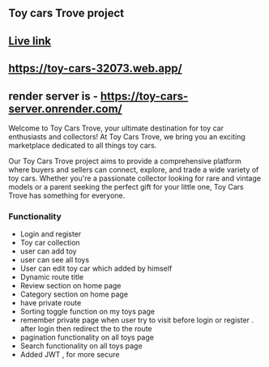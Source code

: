 ## Toy cars Trove project 

## [Live link ](https://toy-cars-32073.web.app/)
## https://toy-cars-32073.web.app/

## render server is - https://toy-cars-server.onrender.com/


Welcome to Toy Cars Trove, your ultimate destination for toy car enthusiasts and collectors! At Toy Cars Trove, we bring you an exciting marketplace dedicated to all things toy cars.

Our Toy Cars Trove project aims to provide a comprehensive platform where buyers and sellers can connect, explore, and trade a wide variety of toy cars. Whether you're a passionate collector looking for rare and vintage models or a parent seeking the perfect gift for your little one, Toy Cars Trove has something for everyone.


### Functionality 
- Login and register 
- Toy car collection 
- user can add toy 
- user can see all toys
- User can edit toy car which added by himself
- Dynamic route title 
- Review section on home page
- Category section on home page 
- have private route 
- Sorting toggle function on my toys page 
- remember private page when user try to visit before login or register . after login then redirect the to the route
- pagination functionality on all toys page 
- Search functionality on all toys page
- Added JWT , for more secure 




